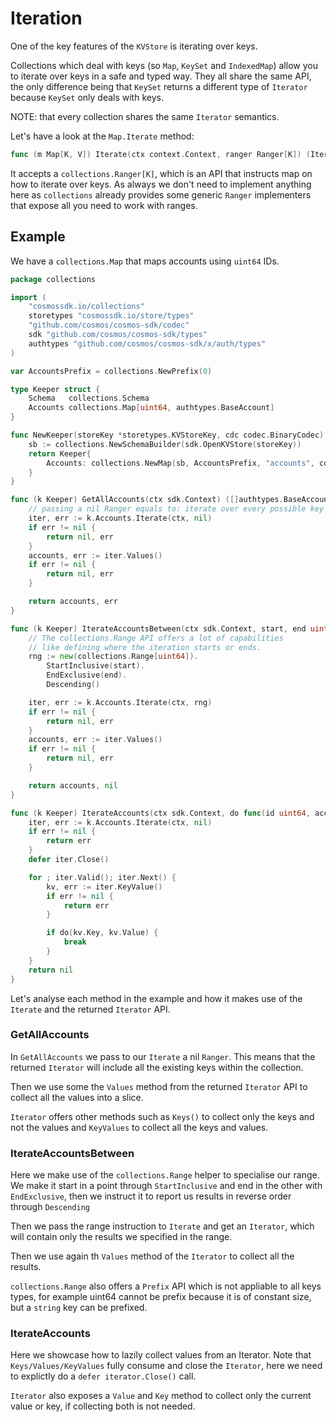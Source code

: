 # Iteration

One of the key features of the ``KVStore`` is iterating over keys.

Collections which deal with keys (so `Map`, `KeySet` and `IndexedMap`) allow you to iterate
over keys in a safe and typed way. They all share the same API, the only difference being
that ``KeySet`` returns a different type of `Iterator` because `KeySet` only deals with keys.

NOTE: that every collection shares the same `Iterator` semantics.

Let's have a look at the `Map.Iterate` method:

```go
func (m Map[K, V]) Iterate(ctx context.Context, ranger Ranger[K]) (Iterator[K, V], error) 
```

It accepts a `collections.Ranger[K]`, which is an API that instructs map on how to iterate over keys.
As always we don't need to implement anything here as `collections` already provides some generic `Ranger` implementers
that expose all you need to work with ranges.

## Example

We have a `collections.Map` that maps accounts using `uint64` IDs.

```go
package collections

import (
	"cosmossdk.io/collections"
	storetypes "cosmossdk.io/store/types"
	"github.com/cosmos/cosmos-sdk/codec"
	sdk "github.com/cosmos/cosmos-sdk/types"
	authtypes "github.com/cosmos/cosmos-sdk/x/auth/types"
)

var AccountsPrefix = collections.NewPrefix(0)

type Keeper struct {
	Schema   collections.Schema
	Accounts collections.Map[uint64, authtypes.BaseAccount]
}

func NewKeeper(storeKey *storetypes.KVStoreKey, cdc codec.BinaryCodec) Keeper {
	sb := collections.NewSchemaBuilder(sdk.OpenKVStore(storeKey))
	return Keeper{
		Accounts: collections.NewMap(sb, AccountsPrefix, "accounts", collections.Uint64Key, codec.CollValue[authtypes.BaseAccount](cdc)),
	}
}

func (k Keeper) GetAllAccounts(ctx sdk.Context) ([]authtypes.BaseAccount, error) {
	// passing a nil Ranger equals to: iterate over every possible key
	iter, err := k.Accounts.Iterate(ctx, nil)
	if err != nil {
		return nil, err
	}
	accounts, err := iter.Values()
	if err != nil {
		return nil, err
	}

	return accounts, err
}

func (k Keeper) IterateAccountsBetween(ctx sdk.Context, start, end uint64) ([]authtypes.BaseAccount, error) {
	// The collections.Range API offers a lot of capabilities
	// like defining where the iteration starts or ends.
	rng := new(collections.Range[uint64]).
		StartInclusive(start).
		EndExclusive(end).
		Descending()

	iter, err := k.Accounts.Iterate(ctx, rng)
	if err != nil {
		return nil, err
	}
	accounts, err := iter.Values()
	if err != nil {
		return nil, err
	}

	return accounts, nil
}

func (k Keeper) IterateAccounts(ctx sdk.Context, do func(id uint64, acc authtypes.BaseAccount) (stop bool)) error {
	iter, err := k.Accounts.Iterate(ctx, nil)
	if err != nil {
		return err
	}
	defer iter.Close()

	for ; iter.Valid(); iter.Next() {
		kv, err := iter.KeyValue()
		if err != nil {
			return err
		}

		if do(kv.Key, kv.Value) {
			break
		}
	}
	return nil
}
```

Let's analyse each method in the example and how it makes use of the `Iterate` and the returned `Iterator` API.

### GetAllAccounts

In `GetAllAccounts` we pass to our `Iterate` a nil `Ranger`. This means that the returned `Iterator` will include
all the existing keys within the collection.

Then we use some the `Values` method from the returned `Iterator` API to collect all the values into a slice.

`Iterator` offers other methods such as `Keys()` to collect only the keys and not the values and `KeyValues` to collect
all the keys and values.


### IterateAccountsBetween

Here we make use of the `collections.Range` helper to specialise our range.
We make it start in a point through `StartInclusive` and end in the other with `EndExclusive`, then
we instruct it to report us results in reverse order through `Descending`

Then we pass the range instruction to `Iterate` and get an `Iterator`, which will contain only the results
we specified in the range.

Then we use again th `Values` method of the `Iterator` to collect all the results.

`collections.Range` also offers a `Prefix` API which is not appliable to all keys types, 
for example uint64 cannot be prefix because it is of constant size, but a `string` key 
can be prefixed.

### IterateAccounts

Here we showcase how to lazily collect values from an Iterator. Note that `Keys/Values/KeyValues` fully consume
and close the `Iterator`, here we need to explictly do a `defer iterator.Close()` call.

`Iterator` also exposes a `Value` and `Key` method to collect only the current value or key, if collecting both is not needed.

